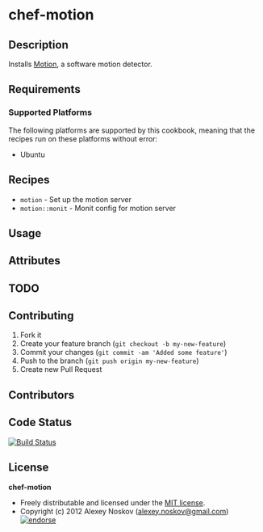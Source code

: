 # chef-motion

## Description

Installs [Motion](http://www.lavrsen.dk/foswiki/bin/view/Motion/WebHome), a software motion detector.

## Requirements

### Supported Platforms

The following platforms are supported by this cookbook, meaning that the recipes run on these platforms without error:

* Ubuntu

## Recipes

* `motion` - Set up the motion server
* `motion::monit` - Monit config for motion server

## Usage


## Attributes


## TODO


## Contributing

1. Fork it
2. Create your feature branch (`git checkout -b my-new-feature`)
3. Commit your changes (`git commit -am 'Added some feature'`)
4. Push to the branch (`git push origin my-new-feature`)
5. Create new Pull Request

## Contributors

## Code Status

[![Build Status](https://api.travis-ci.org/alno/chef-motion.svg?branch=master)](https://travis-ci.org/chef-motion)

## License

**chef-motion**

* Freely distributable and licensed under the [MIT license](http://alno.mit-license.org/).
* Copyright (c) 2012 Alexey Noskov (alexey.noskov@gmail.com) [![endorse](http://api.coderwall.com/alno/endorsecount.png)](http://coderwall.com/alno)
